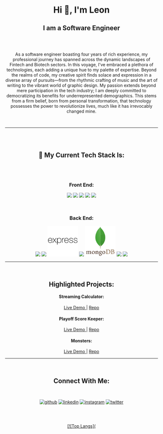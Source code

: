 <!-- Header and Description -->

<center><h1>Hi 👋, I'm Leon</h1></center>

<center><h2>I am a Software Engineer</h2></center>

<br>
<br>
<center><p>As a software engineer boasting four years of rich experience, my professional journey has spanned across the dynamic landscapes of Fintech and Biotech sectors. In this voyage, I've embraced a plethora of technologies, each adding a unique hue to my palette of expertise. Beyond the realms of code, my creative spirit finds solace and expression in a diverse array of pursuits—from the rhythmic crafting of music and the art of writing to the vibrant world of graphic design. My passion extends beyond mere participation in the tech industry; I am deeply committed to democratizing its benefits for underrepresented demographics. This stems from a firm belief, born from personal transformation, that technology possesses the power to revolutionize lives, much like it has irrevocably changed mine.</p></center>
<br>

---

<!-- Tools and Tech -->

<br>
<br>
<center> <h2>🚀 My Current Tech Stack Is:</h2></center>
<br>
<br>
<center><h3>Front End:</h3></center>
<p align="center">
  <a href="https://www.w3.org/html/" target="_blank"><img src="https://img.icons8.com/color/48/000000/html-5.png" width="100"/></a> 
  <a href="https://www.w3schools.com/css/" target="_blank"><img src="https://img.icons8.com/color/48/000000/css3.png" width="100"/></a> 
  <a href="https://www.javascript.com/" target="_blank"><img src="https://img.icons8.com/color/48/000000/javascript.png" width="100"/></a> 
  <a href="https://www.typescriptlang.org/" target="_blank"><img src="https://img.icons8.com/color/48/000000typescript.png" width="100"/></a>
  <a href="https://reactjs.org/" target="_blank"> <img src="https://img.icons8.com/color/48/000000/react-native.png" width="100"/></a>
</p>
<br>
<center><h3>Back End:</h3></center>
<p align="center">
  <img src="https://img.icons8.com/color/48/000000/ruby-programming-language.png" width="100" style="display: inline;"/>
  <img src="https://img.icons8.com/color/48/000000/nodejs.png" width="100" style="display: inline;"/> 
  <img src="https://raw.githubusercontent.com/devicons/devicon/master/icons/express/express-original-wordmark.svg" alt="express" width="100" height="100" style="display: inline;"/>
  <img src="https://upload.wikimedia.org/wikipedia/commons/a/a8/NestJS.svg" width="100" style="display: inline;"/>
  <img src="https://raw.githubusercontent.com/devicons/devicon/master/icons/mongodb/mongodb-original-wordmark.svg" alt="mongodb" width="100" height="100" style="display: inline;"/> 
  <img src="https://img.icons8.com/color/48/000000/firebase.png" width="100" style="display: inline;"/>  
  <img src="https://img.icons8.com/color/48/000000/git.png" width="100" style="display: inline;"/>  
</p>

---  

<!-- Projects -->

<br>
<p>
<center><h2> Highlighted Projects:</h2></center>

<center><p><h4>Streaming Calculator:</h4><a href="https://leonnoirsr.github.io/Streaming-Calculator/"> Live Demo </a>  | <a href="https://github.com/Leonnoirsr/Streaming-Calculator"> Repo</a></center>

<center><p><h4>Playoff Score Keeper:</h4><a href="https://leonnoirsr.github.io/playoffs-score-keeper/"> Live Demo </a>  | <a href="https://github.com/Leonnoirsr/playoffs-score-keeper"> Repo </a></center>

<center><p><h4>Monsters:</h4><a href="https://leonnoirsr.github.io/monsters/"> Live Demo </a>  | <a href="https://github.com/Leonnoirsr/monsters"> Repo </a></center>
</p>


---

<!-- Connect & Misc -->

<br>

<center><h2> Connect With Me:</h2></center>
<br>
<p align="center">
<a href="https://github.com/leonnoirsr" 

[<img src='https://cdn.jsdelivr.net/npm/simple-icons@3.0.1/icons/github.svg' alt='github' height='40' width='100'>](https://github.com/leonnoirsr)  [<img src='https://cdn.jsdelivr.net/npm/simple-icons@3.0.1/icons/linkedin.svg' alt='linkedin' height='40' width='100'>](https://www.linkedin.com/in/leonnoirsr/)  [<img src='https://cdn.jsdelivr.net/npm/simple-icons@3.0.1/icons/instagram.svg' alt='instagram' height='40' width='100'>](https://www.instagram.com/leonnoirsr/)  [<img src='https://cdn.jsdelivr.net/npm/simple-icons@3.0.1/icons/twitter.svg' alt='twitter' height='40' width='100'>](https://twitter.com/leonnoirsr)  

<br> 
<br>

<p align="center">
<a href="https://github.com/anuraghazra/github-readme-stats" 

[![Top Langs](
